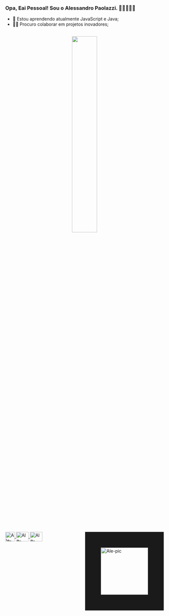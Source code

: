 ### Opa, Eai Pessoal! Sou o Alessandro Paolazzi. 🧑🏼‍💻✌🏼

- 🌱 Estou aprendendo atualmente JavaScript e Java;
- 🤝🏼 Procuro colaborar em projetos inovadores;
##
<div align="center">
  <a href="https://github.com/alepaolazzi">
  <img width="40%" src="https://github-readme-stats.vercel.app/api/top-langs/?username=alepaolazzi&layout=compact&langs_count=7&theme=vision-friendly-dark"/>
</div>
  <div style="display: inline_block"><br>
  <img align="center" alt="Ale-JS" height='30' width'40' src="https://cdn.jsdelivr.net/gh/devicons/devicon/icons/javascript/javascript-original.svg"> 
  <img align="center" alt="Ale-CSS" height="30" width="40" src="https://cdn.jsdelivr.net/gh/devicons/devicon/icons/css3/css3-original.svg">
  <img align="center" alt="Ale-HTML" height="30" width="40" src="https://cdn.jsdelivr.net/gh/devicons/devicon/icons/html5/html5-original.svg">
  <img align="right" alt="Ale-pic" height="150" style="border: solid 50px" src="https://media.discordapp.net/attachments/808449313973469249/948748841962848266/ale_gif.gif?width=663&height=663">
  </div>
  
  ##
